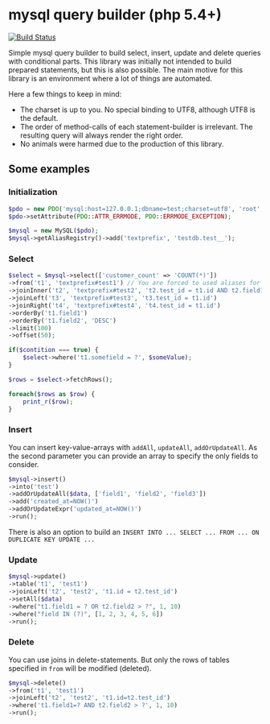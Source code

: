 mysql query builder (php 5.4+)
==============================

[![Build Status](https://travis-ci.org/rkrx/php-mysql-query-builder.svg)](https://travis-ci.org/rkrx/php-mysql-query-builder)

Simple mysql query builder to build select, insert, update and delete queries with conditional parts.
This library was initially not intended to build prepared statements, but this is also possible.
The main motive for this library is an environment where a lot of things are automated.

Here a few things to keep in mind:

* The charset is up to you. No special binding to UTF8, although UTF8 is the default.
* The order of method-calls of each statement-builder is irrelevant. The resulting query will always render the right order.
* No animals were harmed due to the production of this library.

## Some examples

### Initialization

```PHP
$pdo = new PDO('mysql:host=127.0.0.1;dbname=test;charset=utf8', 'root', '');
$pdo->setAttribute(PDO::ATTR_ERRMODE, PDO::ERRMODE_EXCEPTION);

$mysql = new MySQL($pdo);
$mysql->getAliasRegistry()->add('textprefix', 'testdb.test__');
```

### Select

```PHP
$select = $mysql->select(['customer_count' => 'COUNT(*)'])
->from('t1', 'textprefix#test1') // You are forced to used aliases for tables.
->joinInner('t2', 'textprefix#test2', 't2.test_id = t1.id AND t2.field1 = ?', 123)
->joinLeft('t3', 'textprefix#test3', 't3.test_id = t1.id')
->joinRight('t4', 'textprefix#test4', 't4.test_id = t1.id')
->orderBy('t1.field1')
->orderBy('t1.field2', 'DESC')
->limit(100)
->offset(50);

if($contition === true) {
	$select->where('t1.somefield = ?', $someValue);
}

$rows = $select->fetchRows();

foreach($rows as $row) {
	print_r($row);
}
```

### Insert

You can insert key-value-arrays with `addAll`, `updateAll`, `addOrUpdateAll`. As the second parameter you can provide an array to specify the only fields to consider. 

```PHP
$mysql->insert()
->into('test')
->addOrUpdateAll($data, ['field1', 'field2', 'field3'])
->add('created_at=NOW()')
->addOrUpdateExpr('updated_at=NOW()')
->run();
```

There is also an option to build an `INSERT INTO ... SELECT ... FROM ... ON DUPLICATE KEY UPDATE ...`

### Update

```PHP
$mysql->update()
->table('t1', 'test1')
->joinLeft('t2', 'test2', 't1.id = t2.test_id')
->setAll($data)
->where("t1.field1 = ? OR t2.field2 > ?", 1, 10)
->where("field IN (?)", [1, 2, 3, 4, 5, 6])
->run();
```

### Delete

You can use joins in delete-statements. But only the rows of tables specified in `from` will be modified (deleted).

```PHP
$mysql->delete()
->from('t1', 'test1')
->joinLeft('t2', 'test2', 't1.id=t2.test_id')
->where('t1.field1=? AND t2.field2 > ?', 1, 10)
->run();
```
